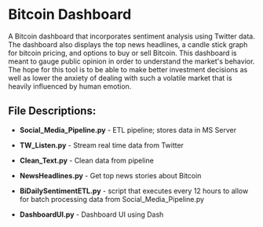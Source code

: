 # Bitcoin Dashboard
 A Bitcoin dashboard that incorporates sentiment analysis using Twitter data. The dashboard also displays the top news headlines, a candle stick graph for bitcoin pricing, and options to buy or sell Bitcoin. This dashboard is meant to gauge public opinion in order to understand the market's behavior. The hope for this tool is to be able to make better investment decisions as well as lower the anxiety of dealing with such a volatile market that is heavily influenced by human emotion. 

## File Descriptions:  


* **Social_Media_Pipeline.py** - ETL pipeline; stores data in MS Server


* **TW_Listen.py** - Stream real time data from Twitter


* **Clean_Text.py** - Clean data from pipeline


* **NewsHeadlines.py** - Get top news stories about Bitcoin 


* **BiDailySentimentETL.py** - script that executes every 12 hours to allow for batch processing data from Social_Media_Pipeline.py


* **DashboardUI.py** - Dashboard UI using Dash 

